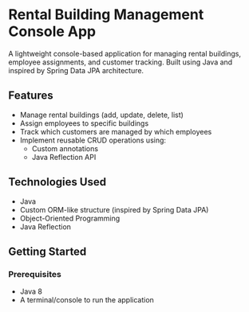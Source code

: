 # Rental Building Management Console App

A lightweight console-based application for managing rental buildings, employee assignments, and customer tracking. Built using Java and inspired by Spring Data JPA architecture.

## Features

- Manage rental buildings (add, update, delete, list)
- Assign employees to specific buildings
- Track which customers are managed by which employees
- Implement reusable CRUD operations using:
  - Custom annotations
  - Java Reflection API

## Technologies Used

- Java
- Custom ORM-like structure (inspired by Spring Data JPA)
- Object-Oriented Programming
- Java Reflection

## Getting Started

### Prerequisites

- Java 8
- A terminal/console to run the application
